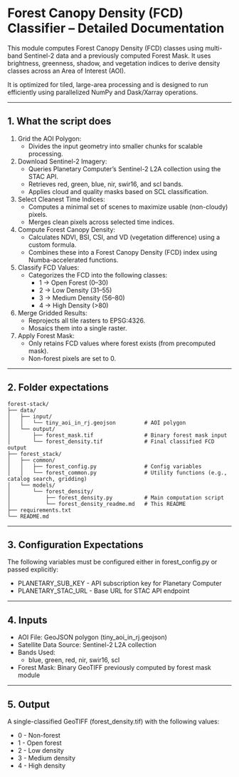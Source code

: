 # Forest Canopy Density (FCD) Classifier – Detailed Documentation

This module computes Forest Canopy Density (FCD) classes using multi-band Sentinel-2 data and a previously computed Forest Mask. It uses brightness, greenness, shadow, and vegetation indices to derive density classes across an Area of Interest (AOI).

It is optimized for tiled, large-area processing and is designed to run efficiently using parallelized NumPy and Dask/Xarray operations.

---

## 1. What the script does

1. Grid the AOI Polygon:
   - Divides the input geometry into smaller chunks for scalable processing.
2. Download Sentinel-2 Imagery:
   - Queries Planetary Computer’s Sentinel-2 L2A collection using the STAC API.
   - Retrieves red, green, blue, nir, swir16, and scl bands.
   - Applies cloud and quality masks based on SCL classification.
3. Select Cleanest Time Indices:
   - Computes a minimal set of scenes to maximize usable (non-cloudy) pixels.
   - Merges clean pixels across selected time indices.
4. Compute Forest Canopy Density:
   - Calculates NDVI, BSI, CSI, and VD (vegetation difference) using a custom formula.
   - Combines these into a Forest Canopy Density (FCD) index using Numba-accelerated functions.
5. Classify FCD Values:
   - Categorizes the FCD into the following classes:
      - 1 → Open Forest (0–30)
      - 2 → Low Density (31–55)
      - 3 → Medium Density (56–80)
      - 4 → High Density (>80)
6. Merge Gridded Results:
   - Reprojects all tile rasters to EPSG:4326.
   - Mosaics them into a single raster.
7. Apply Forest Mask:
   - Only retains FCD values where forest exists (from precomputed mask).
   - Non-forest pixels are set to 0.
---

## 2. Folder expectations
```
forest-stack/
├── data/
│   ├── input/
│   │   └── tiny_aoi_in_rj.geojson         # AOI polygon
│   └── output/
│       ├── forest_mask.tif                # Binary forest mask input
│       └── forest_density.tif             # Final classified FCD output
├── forest_stack/
│   ├── common/
│   │   ├── forest_config.py               # Config variables
│   │   └── forest_common.py               # Utility functions (e.g., catalog search, gridding)
│   └── models/
│       └── forest_density/
│           ├── forest_density.py          # Main computation script
│           └── forest_density_readme.md   # This README
├── requirements.txt
└── README.md
```
---

## 3. Configuration Expectations

The following variables must be configured either in forest_config.py or passed explicitly:

- PLANETARY_SUB_KEY	- API subscription key for Planetary Computer
- PLANETARY_STAC_URL - Base URL for STAC API endpoint
---

## 4. Inputs

- AOI File: GeoJSON polygon (tiny_aoi_in_rj.geojson)
- Satellite Data Source: Sentinel-2 L2A collection
- Bands Used:
  - blue, green, red, nir, swir16, scl
- Forest Mask: Binary GeoTIFF previously computed by forest mask module
---

## 5. Output

A single-classified GeoTIFF (forest_density.tif) with the following values:
- 0	- Non-forest
- 1	- Open forest
- 2	- Low density
- 3	- Medium density
- 4	- High density


